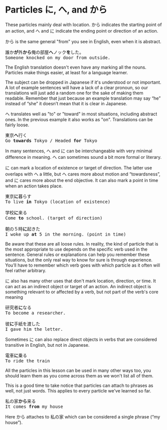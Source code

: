 # Particles に, へ, and から

These particles mainly deal with location. から indicates the starting point of an action, and へ and に indicate the ending point or direction of an action.

から is the same general "from" you see in English, even when it is abstract.

<pre>
誰か<b>が</b>外<b>から</b>俺の部屋<b>へ</b>ノック<b>を</b>した。
Someone knocked on my door from outside.
</pre>

The English translation doesn't even have any marking all the nouns. Particles make things easier, at least for a language learner.

The subject can be dropped in Japanese if it's understood or not important. A lot of example sentences will have a lack of a clear pronoun, so our translations will just add a random one for the sake of making them readable. Remember that just because an example translation may say “he” instead of “she” it doesn’t mean that it is clear in Japanese.

へ translates well as "to" or "toward" in most situations, including abstract ones. In the previous example it also works as "on". Translations can be fairly loose.

<pre>
東京<b>へ</b>行く
Go <b>towards</b> Tokyo / Headed <b>for</b> Tokyo
</pre>

In many sentences, へ and に can be interchangeable with very minimal difference in meaning. へ can sometimes sound a bit more formal or literary.

に can mark a location of existence or target of direction. The latter use overlaps with へ a little, but へ cares more about motion and “towardsness”, and に cares more about the end objective. It can also mark a point in time when an action takes place.

<pre>
東京<b>に</b>暮らす
To live <b>in</b> Tokyo (location of existence)

学校<b>に</b>来る
Come <b>to</b> school. (target of direction)

朝の５時<b>に</b>起きた
I woke up <b>at</b> 5 in the morning. (point in time)
</pre>

Be aware that these are all loose rules. In reality, the kind of particle that is the most appropriate to use depends on the specific verb used in the sentence. General rules or explanations can help you remember these situations, but the only real way to know for sure is through experience. You’ll have to remember which verb goes with which particle as it often will feel rather arbitrary. 

に also has many other uses that don't mark location, direction, or time. It can act as an indirect object or target of an action. An indirect object is something relevant to or affected by a verb, but not part of the verb's core meaning

<pre>
研究者<b>に</b>なる
To become a researcher.

彼<b>に</b>手紙を渡した
I gave him the letter.
</pre>

Sometimes に can also replace direct objects in verbs that are considered transitive in English, but not in Japanese.

<pre>
電車<b>に</b>乗る
To ride the train
</pre>

All the particles in this lesson can be used in many other ways too, you should learn them as you come across them as we won't list all of them.

This is a good time to take notice that particles can attach to phrases as well, not just words. This applies to every particle we've learned so far.

<pre>
私の家<b>から</b>来る   
It comes <b>from</b> my house
</pre>

Here から attaches to 私の家 which can be considered a single phrase (“my house”).   
